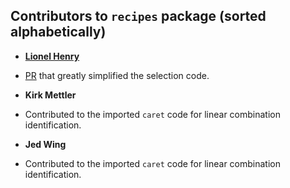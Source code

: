 Contributors to `recipes` package (sorted alphabetically)
-------
* **[Lionel Henry](https://github.com/lionel-)**

 * [PR](https://github.com/topepo/recipes/pull/66) that greatly simplified the selection code. 
 
* **Kirk Mettler**

 * Contributed to the imported `caret` code for linear combination identification. 

* **Jed Wing**

 * Contributed to the imported `caret` code for linear combination identification. 